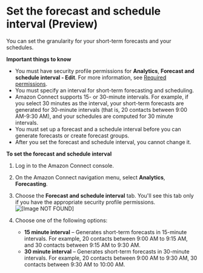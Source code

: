 # Set the forecast and schedule interval \(Preview\)<a name="set-forecast-scheduling-interval"></a>

You can set the granularity for your short\-term forecasts and your schedules\.

**Important things to know**
+ You must have security profile permissions for **Analytics**, **Forecast and schedule interval \- Edit**\. For more information, see [Required permissions](required-optimization-permissions.md)\.
+ You must specify an interval for short\-term forecasting and scheduling\.
+ Amazon Connect supports 15\- or 30\-minute intervals\. For example, if you select 30 minutes as the interval, your short\-term forecasts are generated for 30\-minute intervals \(that is, 20 contacts between 9:00 AM\-9:30 AM\), and your schedules are computed for 30 minute intervals\.
+ You must set up a forecast and a schedule interval before you can generate forecasts or create forecast groups\. 
+ After you set the forecast and schedule interval, you cannot change it\.

**To set the forecast and schedule interval**

1. Log in to the Amazon Connect console\.

1. On the Amazon Connect navigation menu, select **Analytics**, **Forecasting**\.

1. Choose the **Forecast and schedule interval** tab\. You'll see this tab only if you have the appropriate security profile permissions\.  
![\[Image NOT FOUND\]](http://docs.aws.amazon.com/connect/latest/adminguide/images/wfm-forecast-schedule-interval.png)

1. Choose one of the following options:
   + **15 minute interval** – Generates short\-term forecasts in 15\-minute intervals\. For example, 20 contacts between 9:00 AM to 9:15 AM, and 30 contacts between 9:15 AM to 9:30 AM\.
   + **30 minute interval** – Generates short\-term forecasts in 30\-minute intervals\. For example, 20 contacts between 9:00 AM to 9:30 AM, 30 contacts between 9:30 AM to 10:00 AM\.